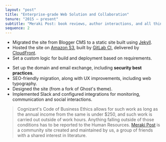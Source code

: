 ```yaml
---
layout: "post"
title: "Enterprise-grade Web Solution and Collaboration"
tenure: "2015 – present"
subtitle: "Meraki Post: book reviews, author interactions, and all things literary"
sequence: 2
---
```


- Migrated the site from Blogger CMS to a static site built using [Jekyll](https://jekyllrb.com/).
- Hosted the site on [Amazon&nbsp;S3](aws.amazon.com/s3/), built by [GitLab&nbsp;CI](https://about.gitlab.com/gitlab-ci/), delivered by [CloudFront](https://aws.amazon.com/cloudfront/).
- Set a custom logic for build and deployment based on requirements.
<!--more-->
- Set up the domain and email exchange, including **security best practices**.
- SEO-friendly migration, along with UX improvements, including web typography.
- Designed the site (from a fork of Ghost's theme).
- Implemented Slack and configured integrations for monitoring, communication and social interactions.

> Cognizant's Code of Business Ethics allows for such work as long as the annual income from the same is under $250, and such work is carried out outside of work hours. Anything falling outside of those conditions has to be reported to the Human Resources. [Meraki&nbsp;Post](https://www.merakipost.com/about/) is a community site created and maintained by us, a group of friends with a shared interest in literature.
